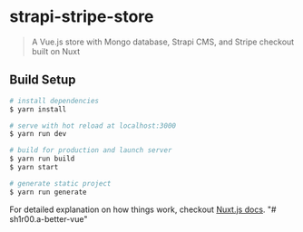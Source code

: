# strapi-stripe-store

> A Vue.js store with Mongo database, Strapi CMS, and Stripe checkout built on Nuxt

## Build Setup

``` bash
# install dependencies
$ yarn install

# serve with hot reload at localhost:3000
$ yarn run dev

# build for production and launch server
$ yarn run build
$ yarn start

# generate static project
$ yarn run generate
```

For detailed explanation on how things work, checkout [Nuxt.js docs](https://nuxtjs.org).
"# sh1r00.a-better-vue" 
